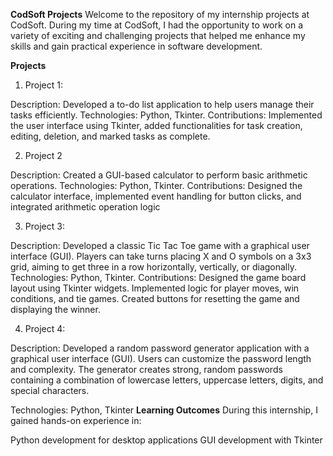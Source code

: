 **CodSoft Projects**
Welcome to the repository of my internship projects at CodSoft. During my time at CodSoft, I had the opportunity to work on a variety of exciting and challenging projects that helped me enhance my skills and gain practical experience in software development.

**Projects**
1. Project 1:
   
Description: Developed a to-do list application to help users manage their tasks efficiently.
Technologies: Python, Tkinter.
Contributions: Implemented the user interface using Tkinter, added functionalities for task creation, editing, deletion, and marked tasks as complete.

2. Project 2

Description: Created a GUI-based calculator to perform basic arithmetic operations.
Technologies: Python, Tkinter.
Contributions: Designed the calculator interface, implemented event handling for button clicks, and integrated arithmetic operation logic

3. Project 3:
   
Description: Developed a classic Tic Tac Toe game with a graphical user interface (GUI). Players can take turns placing X and O symbols on a 3x3 grid, aiming to get three in a row horizontally, vertically, or diagonally.
Technologies: Python, Tkinter.
Contributions:
Designed the game board layout using Tkinter widgets.
Implemented logic for player moves, win conditions, and tie games.
Created buttons for resetting the game and displaying the winner.

4. Project 4: 

Description: Developed a random password generator application with a graphical user interface (GUI). Users can customize the password length and complexity. The generator creates strong, random passwords containing a combination of lowercase letters, uppercase letters, digits, and special characters.

Technologies: Python, Tkinter
**Learning Outcomes**
During this internship, I gained hands-on experience in:

Python development for desktop applications
GUI development with Tkinter
